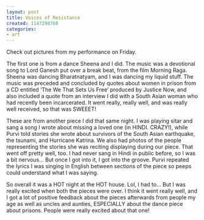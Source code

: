 ```yaml
---
layout: post
title: Voices of Resistance
created: 1147298760
categories:
- art
---
```

Check out pictures from my performance on Friday.

The first one is from a dance Sheena and I did. The music was a devotional song to Lord Ganesh put over a break beat, from the film Morning Raga. Sheena was dancing Bharatnatyam, and I was dancing my liquid stuff. The music was preceded and concluded by quotes about women in prison from a CD entitled ‘The We That Sets Us Free’ produced by Justice Now, and also included a quote from an interview I did with a South Asian woman who had recently been incarcerated. It went really, really well, and was really well received, so that was SWEEET!

These are from another piece I did that same night. I was playing sitar and sang a song I wrote about missing a loved one (in HINDI. CRAZY!), while Purvi told stories she wrote about survivors of the South Asian earthquake, the tsunami, and Hurricane Katrina. We also had photos of the people representing the stories she was reciting displaying during our piece. That went off pretty well, too. I had never sang in Hindi in public before, so I was a bit nervous... But once I got into it, I got into the groove. Purvi repeated the lyrics I was singing in English between sections of the piece so peeps could understand what I was saying.

So overall it was a HOT night at the HOT house. Lol, I had to... But I was really excited when both the pieces were over. I think it went really well, and I got a lot of positive feedback about the pieces afterwards from people my age as well as uncles and aunties, ESPECIALLY about the dance piece about prisons. People were really excited about that one!

